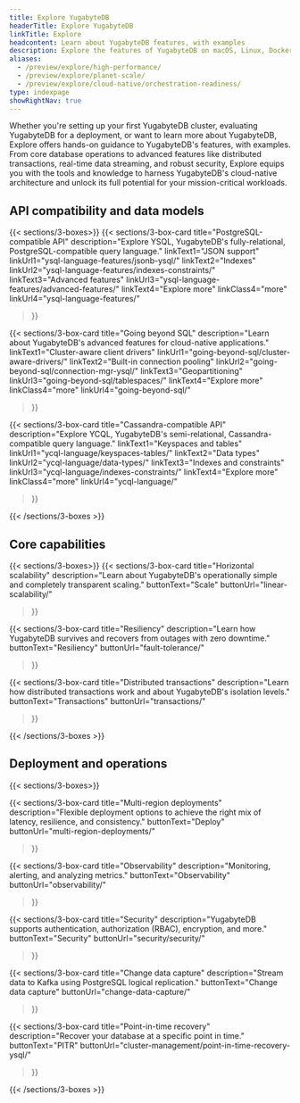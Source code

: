 ```yaml
---
title: Explore YugabyteDB
headerTitle: Explore YugabyteDB
linkTitle: Explore
headcontent: Learn about YugabyteDB features, with examples
description: Explore the features of YugabyteDB on macOS, Linux, Docker, and Kubernetes.
aliases:
  - /preview/explore/high-performance/
  - /preview/explore/planet-scale/
  - /preview/explore/cloud-native/orchestration-readiness/
type: indexpage
showRightNav: true
---
```


Whether you're setting up your first YugabyteDB cluster, evaluating YugabyteDB for a deployment, or want to learn more about YugabyteDB, Explore offers hands-on guidance to YugabyteDB's features, with examples. From core database operations to advanced features like distributed transactions, real-time data streaming, and robust security, Explore equips you with the tools and knowledge to harness YugabyteDB's cloud-native architecture and unlock its full potential for your mission-critical workloads.

## API compatibility and data models

{{< sections/3-boxes>}}
  {{< sections/3-box-card
    title="PostgreSQL-compatible API"
    description="Explore YSQL, YugabyteDB's fully-relational, PostgreSQL-compatible query language."
    linkText1="JSON support"
    linkUrl1="ysql-language-features/jsonb-ysql/"
    linkText2="Indexes"
    linkUrl2="ysql-language-features/indexes-constraints/"
    linkText3="Advanced features"
    linkUrl3="ysql-language-features/advanced-features/"
    linkText4="Explore more"
    linkClass4="more"
    linkUrl4="ysql-language-features/"
  >}}

  {{< sections/3-box-card
    title="Going beyond SQL"
    description="Learn about YugabyteDB's advanced features for cloud-native applications."
    linkText1="Cluster-aware client drivers"
    linkUrl1="going-beyond-sql/cluster-aware-drivers/"
    linkText2="Built-in connection pooling"
    linkUrl2="going-beyond-sql/connection-mgr-ysql/"
    linkText3="Geopartitioning"
    linkUrl3="going-beyond-sql/tablespaces/"
    linkText4="Explore more"
    linkClass4="more"
    linkUrl4="going-beyond-sql/"
  >}}

  {{< sections/3-box-card
    title="Cassandra-compatible API"
    description="Explore YCQL, YugabyteDB's semi-relational, Cassandra-compatible query language."
    linkText1="Keyspaces and tables"
    linkUrl1="ycql-language/keyspaces-tables/"
    linkText2="Data types"
    linkUrl2="ycql-language/data-types/"
    linkText3="Indexes and constraints"
    linkUrl3="ycql-language/indexes-constraints/"
    linkText4="Explore more"
    linkClass4="more"
    linkUrl4="ycql-language/"
  >}}

{{< /sections/3-boxes >}}

## Core capabilities

{{< sections/3-boxes>}}
  {{< sections/3-box-card
    title="Horizontal scalability"
    description="Learn about YugabyteDB's operationally simple and completely transparent scaling."
    buttonText="Scale"
    buttonUrl="linear-scalability/"
  >}}

  {{< sections/3-box-card
    title="Resiliency"
    description="Learn how YugabyteDB survives and recovers from outages with zero downtime."
    buttonText="Resiliency"
    buttonUrl="fault-tolerance/"
  >}}

  {{< sections/3-box-card
    title="Distributed transactions"
    description="Learn how distributed transactions work and about YugabyteDB's isolation levels."
    buttonText="Transactions"
    buttonUrl="transactions/"
  >}}

{{< /sections/3-boxes >}}

## Deployment and operations

{{< sections/3-boxes>}}

  {{< sections/3-box-card
    title="Multi-region deployments"
    description="Flexible deployment options to achieve the right mix of latency, resilience, and consistency."
    buttonText="Deploy"
    buttonUrl="multi-region-deployments/"
  >}}

  {{< sections/3-box-card
    title="Observability"
    description="Monitoring, alerting, and analyzing metrics."
    buttonText="Observability"
    buttonUrl="observability/"
  >}}

  {{< sections/3-box-card
    title="Security"
    description="YugabyteDB supports authentication, authorization (RBAC), encryption, and more."
    buttonText="Security"
    buttonUrl="security/security/"
  >}}

  {{< sections/3-box-card
    title="Change data capture"
    description="Stream data to Kafka using PostgreSQL logical replication."
    buttonText="Change data capture"
    buttonUrl="change-data-capture/"
  >}}

  {{< sections/3-box-card
    title="Point-in-time recovery"
    description="Recover your database at a specific point in time."
    buttonText="PITR"
    buttonUrl="cluster-management/point-in-time-recovery-ysql/"
  >}}

{{< /sections/3-boxes >}}
